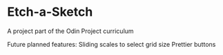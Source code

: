 # Etch-a-Sketch
A project part of the Odin Project curriculum

Future planned features:
Sliding scales to select grid size
Prettier buttons

